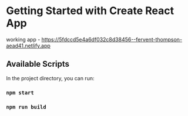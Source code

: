 # Getting Started with Create React App

working app - https://5fdccd5e4a6df032c8d38456--fervent-thompson-aead41.netlify.app

## Available Scripts

In the project directory, you can run:

### `npm start`

### `npm run build`
